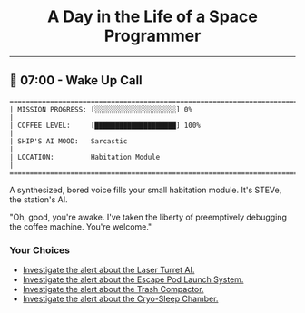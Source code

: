 <h1 align="center">A Day in the Life of a Space Programmer</h1>

---

<h2 id="node-1">🚀 07:00 - Wake Up Call</h2>

```
========================================================================
| MISSION PROGRESS: [░░░░░░░░░░░░░░░░░░░░] 0%                                  |
| COFFEE LEVEL:     [████████████████████] 100%                                |
| SHIP'S AI MOOD:   Sarcastic                                                  |
| LOCATION:         Habitation Module                                          |
========================================================================
```

A synthesized, bored voice fills your small habitation module. It's STEVe, the station's AI.

"Oh, good, you're awake. I've taken the liberty of preemptively debugging the coffee machine. You're welcome."



### Your Choices

*   [Investigate the alert about the Laser Turret AI.](./README-0002.md)
*   [Investigate the alert about the Escape Pod Launch System.](./README-0003.md)
*   [Investigate the alert about the Trash Compactor.](./README-0009.md)
*   [Investigate the alert about the Cryo-Sleep Chamber.](./README-0026.md)
